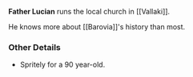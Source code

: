 **Father Lucian** runs the local church in [[Vallaki]]. 

He knows more about [[Barovia]]'s history than most. 

### Other Details
- Spritely for a 90 year-old.